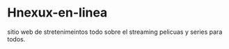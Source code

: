 # Hnexux-en-linea
sitio web de stretenimeintos todo sobre el streaming pelicuas y series para todos.
